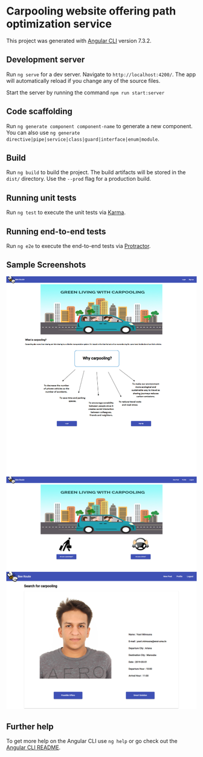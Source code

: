 # Carpooling website offering path optimization service 

This project was generated with [Angular CLI](https://github.com/angular/angular-cli) version 7.3.2.

## Development server

Run `ng serve` for a dev server. Navigate to `http://localhost:4200/`. The app will automatically reload if you change any of the source files.

Start the server by running the command `npm run start:server` 

## Code scaffolding

Run `ng generate component component-name` to generate a new component. You can also use `ng generate directive|pipe|service|class|guard|interface|enum|module`.

## Build

Run `ng build` to build the project. The build artifacts will be stored in the `dist/` directory. Use the `--prod` flag for a production build.

## Running unit tests

Run `ng test` to execute the unit tests via [Karma](https://karma-runner.github.io).

## Running end-to-end tests

Run `ng e2e` to execute the end-to-end tests via [Protractor](http://www.protractortest.org/).

## Sample Screenshots

![alt text](https://github.com/YosriMimouna/Carpooling-website-offering-path-optimization-service/blob/master/Screenshots/home.PNG)
![alt text](https://github.com/YosriMimouna/Carpooling-website-offering-path-optimization-service/blob/master/Screenshots/home1.PNG)
![alt text](https://github.com/YosriMimouna/Carpooling-website-offering-path-optimization-service/blob/master/Screenshots/userInfo.PNG)

## Further help

To get more help on the Angular CLI use `ng help` or go check out the [Angular CLI README](https://github.com/angular/angular-cli/blob/master/README.md).
